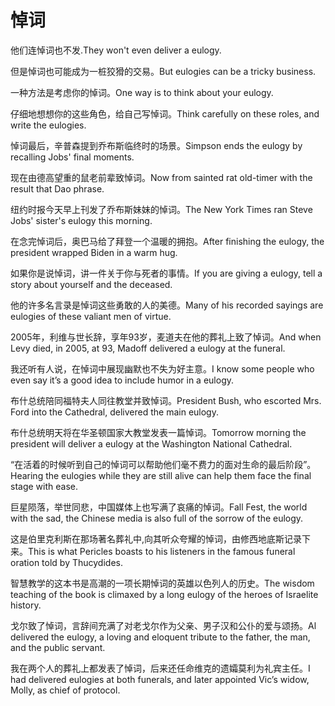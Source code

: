 # 悼词

<p><span class="chinese">他们连悼词也不发.</span><span class="english">They won't even deliver a eulogy.</span></p>

<p><span class="chinese">但是悼词也可能成为一桩狡猾的交易。</span><span class="english">But eulogies can be a tricky business.</span></p>

<p><span class="chinese">一种方法是考虑你的悼词。</span><span class="english">One way is to think about your eulogy.</span></p>

<p><span class="chinese">仔细地想想你的这些角色，给自己写悼词。</span><span class="english">Think carefully on these roles, and write the eulogies.</span></p>

<p><span class="chinese">悼词最后，辛普森提到乔布斯临终时的场景。</span><span class="english">Simpson ends the eulogy by recalling Jobs' final moments.</span></p>

<p><span class="chinese">现在由德高望重的鼠老前辈致悼词。</span><span class="english">Now from sainted rat old-timer with the result that Dao phrase.</span></p>

<p><span class="chinese">纽约时报今天早上刊发了乔布斯妹妹的悼词。</span><span class="english">The New York Times ran Steve Jobs' sister's eulogy this morning.</span></p>

<p><span class="chinese">在念完悼词后，奥巴马给了拜登一个温暖的拥抱。</span><span class="english">After finishing the eulogy, the president wrapped Biden in a warm hug.</span></p>

<p><span class="chinese">如果你是说悼词，讲一件关于你与死者的事情。</span><span class="english">If you are giving a eulogy, tell a story about yourself and the deceased.</span></p>

<p><span class="chinese">他的许多名言录是悼词这些勇敢的人的美德。</span><span class="english">Many of his recorded sayings are eulogies of these valiant men of virtue.</span></p>

<p><span class="chinese">2005年，利维与世长辞，享年93岁，麦道夫在他的葬礼上致了悼词。</span><span class="english">And when Levy died, in 2005, at 93, Madoff delivered a eulogy at the funeral.</span></p>

<p><span class="chinese">我还听有人说，在悼词中展现幽默也不失为好主意。</span><span class="english">I know some people who even say it’s a good idea to include humor in a eulogy.</span></p>

<p><span class="chinese">布什总统陪同福特夫人同往教堂并致悼词。</span><span class="english">President Bush, who escorted Mrs. Ford into the Cathedral, delivered the main eulogy.</span></p>

<p><span class="chinese">布什总统明天将在华圣顿国家大教堂发表一篇悼词。</span><span class="english">Tomorrow morning the president will deliver a eulogy at the Washington National Cathedral.</span></p>

<p><span class="chinese">“在活着的时候听到自己的悼词可以帮助他们毫不费力的面对生命的最后阶段”。</span><span class="english">Hearing the eulogies while they are still alive can help them face the final stage with ease.</span></p>

<p><span class="chinese">巨星陨落，举世同悲，中国媒体上也写满了哀痛的悼词。</span><span class="english">Fall Fest, the world with the sad, the Chinese media is also full of the sorrow of the eulogy.</span></p>

<p><span class="chinese">这是伯里克利斯在那场著名葬礼中,向其听众夸耀的悼词，由修西地底斯记录下来。</span><span class="english">This is what Pericles boasts to his listeners in the famous funeral oration told by Thucydides.</span></p>

<p><span class="chinese">智慧教学的这本书是高潮的一项长期悼词的英雄以色列人的历史。</span><span class="english">The wisdom teaching of the book is climaxed by a long eulogy of the heroes of Israelite history.</span></p>

<p><span class="chinese">戈尔致了悼词，言辞间充满了对老戈尔作为父亲、男子汉和公仆的爱与颂扬。</span><span class="english">Al delivered the eulogy, a loving and eloquent tribute to the father, the man, and the public servant.</span></p>

<p><span class="chinese">我在两个人的葬礼上都发表了悼词，后来还任命维克的遗孀莫利为礼宾主任。</span><span class="english">I had delivered eulogies at both funerals, and later appointed Vic’s widow, Molly, as chief of protocol.</span></p>

